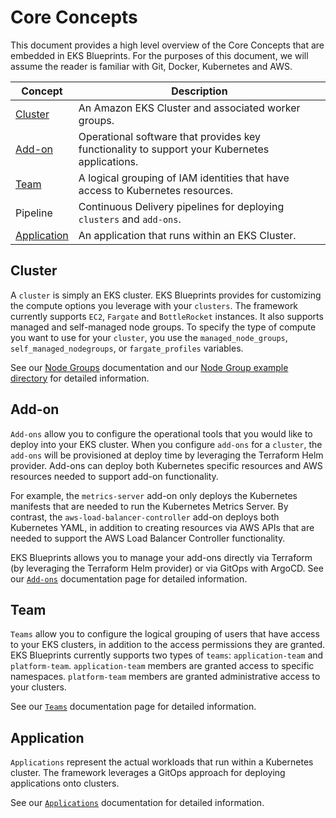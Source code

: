 # Core Concepts

This document provides a high level overview of the Core Concepts that are embedded in EKS Blueprints. For the purposes of this document, we will assume the reader is familiar with Git, Docker, Kubernetes and AWS.

| Concept                     | Description                                                                                   |
| --------------------------- | --------------------------------------------------------------------------------------------- |
| [Cluster](#cluster)         | An Amazon EKS Cluster and associated worker groups.                                           |
| [Add-on](#add-on)           | Operational software that provides key functionality to support your Kubernetes applications. |
| [Team](#team)               | A logical grouping of IAM identities that have access to Kubernetes resources.                |
| Pipeline                    | Continuous Delivery pipelines for deploying `clusters` and `add-ons`.                         |
| [Application](#application) | An application that runs within an EKS Cluster.                                               |

## Cluster

A `cluster` is simply an EKS cluster. EKS Blueprints provides for customizing the compute options you leverage with your `clusters`. The framework currently supports `EC2`, `Fargate` and `BottleRocket` instances. It also supports managed and self-managed node groups. To specify the type of compute you want to use for your `cluster`, you use the `managed_node_groups`, `self_managed_nodegroups`, or `fargate_profiles` variables.

See our [Node Groups](https://aws-ia.github.io/terraform-aws-eks-blueprints/latest/node-groups/) documentation and our [Node Group example directory](https://github.com/aws-ia/terraform-aws-eks-blueprints/tree/main/examples/node-groups) for detailed information.

## Add-on

`Add-ons` allow you to configure the operational tools that you would like to deploy into your EKS cluster. When you configure `add-ons` for a `cluster`, the `add-ons` will be provisioned at deploy time by leveraging the Terraform Helm provider. Add-ons can deploy both Kubernetes specific resources and AWS resources needed to support add-on functionality.

For example, the `metrics-server` add-on only deploys the Kubernetes manifests that are needed to run the Kubernetes Metrics Server. By contrast, the `aws-load-balancer-controller` add-on deploys both Kubernetes YAML, in addition to creating resources via AWS APIs that are needed to support the AWS Load Balancer Controller functionality.

EKS Blueprints allows you to manage your add-ons directly via Terraform (by leveraging the Terraform Helm provider) or via GitOps with ArgoCD. See our [`Add-ons`](add-ons/index.md) documentation page for detailed information.

## Team

`Teams` allow you to configure the logical grouping of users that have access to your EKS clusters, in addition to the access permissions they are granted. EKS Blueprints currently supports two types of `teams`: `application-team` and `platform-team`. `application-team` members are granted access to specific namespaces. `platform-team` members are granted administrative access to your clusters.

See our [`Teams`](teams.md) documentation page for detailed information.

## Application

`Applications` represent the actual workloads that run within a Kubernetes cluster. The framework leverages a GitOps approach for deploying applications onto clusters.

See our [`Applications`](https://aws-ia.github.io/terraform-aws-eks-blueprints/latest/add-ons/argocd/#bootstrapping) documentation for detailed information.
